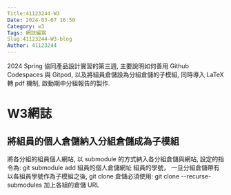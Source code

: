 ```yaml
---
Title:41123244-W3
Date: 2024-03-07 16:50
Category: w3
Tags: 網誌編寫
Slug:41123244-W3-blog
Author: 41123244
---
```


2024 Spring 協同產品設計實習的第三週, 主要說明如何善用 Github Codespaces 與 Gitpod, 以及將組員倉儲設為分組倉儲的子模組, 同時導入 LaTeX 轉 pdf 機制, 啟動期中分組報告的製作.

<!-- PELICAN_END_SUMMARY -->
# W3網誌
## 將組員的個人倉儲納入分組倉儲成為子模組
將各分組的組員個人網站, 以 submodule 的方式納入各分組倉儲與網站, 設定的指令為:
git submodule add 組員的個人倉儲網址 組員的學號，
一旦分組倉儲帶有以各組員學號作為子模組之後, git clone 倉儲必須使用:
git clone --recurse-submodules 加上各組的倉儲 URL
